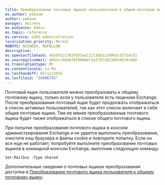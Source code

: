 ```yaml
---
title: Преобразование почтовых ящиков пользователей в общем почтовом ящике?
ms.author: pebaum
author: pebaum
manager: mnirkhe
ms.audience: Admin
ms.topic: reference
ms.service: o365-administration
localization_priority: Normal
ROBOTS: NOINDEX, NOFOLLOW
description: ''
ms.openlocfilehash: 4da54121763fd33aa111f3bb3c26963cd271dc51
ms.sourcegitcommit: dd43cc0a9470f98b8ef2a3787c823801d674c666
ms.translationtype: MT
ms.contentlocale: ru-RU
ms.lasthandoff: 02/12/2019
ms.locfileid: "29906745"
---
```

Почтовый ящик пользователя можно преобразовать к общему почтовому ящику, только если у пользователя есть лицензии Exchange. После преобразования почтовый ящик будет продолжать отображаться в список активных пользователей, так как этот список включает в себя общие почтовые ящики. Тем не менее преобразованные почтового ящика будет также отображаться в списке общего почтового ящика. 
  
При попытке преобразования почтового ящика в консоли администрирования Exchange и не удается выполнить преобразование, очистите кэш браузера и файлы cookie и повторите попытку. Если он все еще не работает, попробуйте выполните преобразование почтовых ящиков в командной консоли Exchange, выполнив следующую команду:
  
```
Set-Mailbox -Type Shared
```

Дополнительные сведения о почтовых ящиках преобразования доступна в [Преобразование почтового ящика пользователя к общему почтовому ящику](https://support.office.com/client/2e122487-e1f5-4f26-ba41-5689249d93ba).
  
